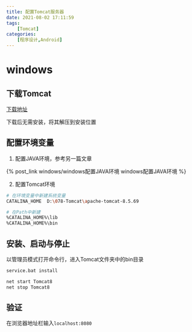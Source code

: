 ```yaml
---
title: 配置Tomcat服务器
date: 2021-08-02 17:11:59
tags: 
    [Tomcat] 
categories: 
    [程序设计,Android]
---
```

# windows
## 下载Tomcat
[下载地址](https://tomcat.apache.org/download-80.cgi)

下载后无需安装，将其解压到安装位置

## 配置环境变量

1. 配置JAVA环境，参考另一篇文章

{% post_link windows/windows配置JAVA环境 windows配置JAVA环境 %}

2. 配置Tomcat环境

```BASH
# 在环境变量中新建系统变量
CATALINA_HOME  D:\078-Tomcat\apache-tomcat-8.5.69

# 在Path中新建
%CATALINA_HOME%\lib
%CATALINA_HOME%\bin

```

## 安装、启动与停止

以管理员模式打开命令行，进入Tomcat文件夹中的bin目录

```BASH
service.bat install

net start Tomcat8
net stop Tomcat8
```
## 验证

在浏览器地址栏输入`localhost:8080`

